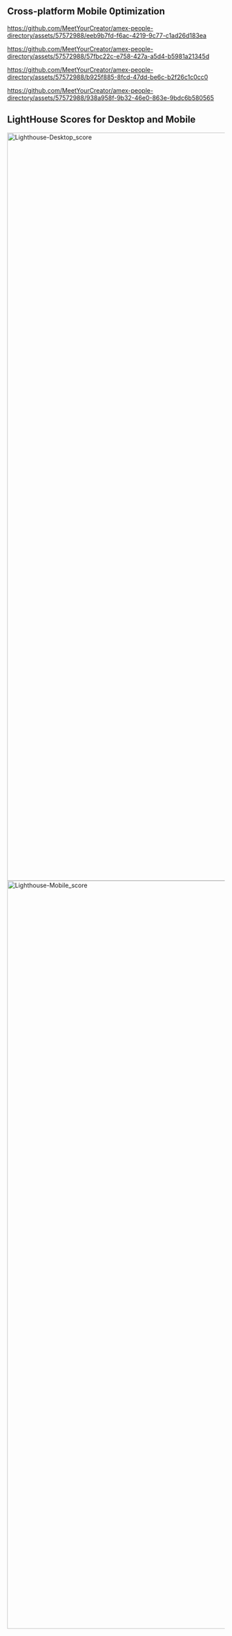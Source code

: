## Cross-platform Mobile 0ptimization

https://github.com/MeetYourCreator/amex-people-directory/assets/57572988/eeb9b7fd-f6ac-4219-9c77-c1ad26d183ea

https://github.com/MeetYourCreator/amex-people-directory/assets/57572988/57fbc22c-e758-427a-a5d4-b5981a21345d

https://github.com/MeetYourCreator/amex-people-directory/assets/57572988/b925f885-8fcd-47dd-be6c-b2f26c1c0cc0

https://github.com/MeetYourCreator/amex-people-directory/assets/57572988/938a958f-9b32-46e0-863e-9bdc6b580565

## LightHouse Scores for Desktop and Mobile 

<img width="1728" alt="Lighthouse-Desktop_score" src="https://github.com/MeetYourCreator/amex-people-directory/assets/57572988/f6801260-5cf2-4f57-8285-f7323d2d4df7">
<img width="1728" alt="Lighthouse-Mobile_score" src="https://github.com/MeetYourCreator/amex-people-directory/assets/57572988/caee5fb6-fc99-4e8d-a9f4-50d336c49ef7">
